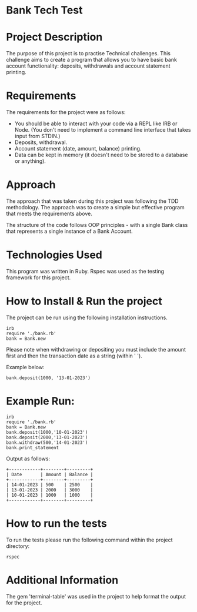 # Bank Tech Test

# Project Description

The purpose of this project is to practise Technical challenges. This challenge aims to create a program that allows you to have basic bank account functionality:
deposits, withdrawals and account statement printing.

# Requirements

The requirements for the project were as follows:

* You should be able to interact with your code via a REPL like IRB or Node.  (You don't need to implement a command line interface that takes input from STDIN.)
* Deposits, withdrawal.
* Account statement (date, amount, balance) printing.
* Data can be kept in memory (it doesn't need to be stored to a database or anything).

# Approach

The approach that was taken during this project was following the TDD methodology. The approach was to create a simple but effective program that meets the requirements above. 

The structure of the code follows OOP principles - with a single Bank class that represents a single instance of a Bank Account. 

# Technologies Used

This program was written in Ruby. Rspec was used as the testing framework for this project. 

# How to Install & Run the project

The project can be run using the following installation instructions. 

```
irb 
require './bank.rb'
bank = Bank.new
```

Please note when withdrawing or depositing you must include the amount first and then the transaction date as a string (within ' '). 

Example below:

```
bank.deposit(1000, '13-01-2023')
```

# Example Run:

```
irb 
require './bank.rb'
bank = Bank.new
bank.deposit(1000,'10-01-2023')
bank.deposit(2000,'13-01-2023')
bank.withdraw(500,'14-01-2023')
bank.print_statement
```

Output as follows:

```
+------------+--------+---------+
| Date       | Amount | Balance |
+------------+--------+---------+
| 14-01-2023 | 500    | 2500    |
| 13-01-2023 | 2000   | 3000    |
| 10-01-2023 | 1000   | 1000    |
+------------+--------+---------+ 
```

# How to run the tests

To run the tests please run the following command within the project directory:

```
rspec
```
# Additional Information

The gem 'terminal-table' was used in the project to help format the output for the project. 

